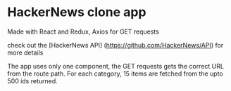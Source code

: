 # HackerNews clone app

Made with React and Redux, Axios for GET requests

check out the [HackerNews API] (https://github.com/HackerNews/API) for more details

The app uses only one component, the GET requests gets the correct URL from the route path.
For each category, 15 items are fetched from the upto 500 ids returned.